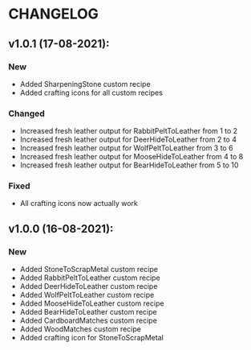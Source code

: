 # CHANGELOG

## v1.0.1 (17-08-2021):
### New
* Added SharpeningStone custom recipe
* Added crafting icons for all custom recipes
### Changed
* Increased fresh leather output for RabbitPeltToLeather from 1 to 2
* Increased fresh leather output for DeerHideToLeather from 2 to 4
* Increased fresh leather output for WolfPeltToLeather from 3 to 6
* Increased fresh leather output for MooseHideToLeather from 4 to 8
* Increased fresh leather output for BearHideToLeather from 5 to 10
### Fixed
* All crafting icons now actually work

## v1.0.0 (16-08-2021):
### New
* Added StoneToScrapMetal custom recipe
* Added RabbitPeltToLeather custom recipe
* Added DeerHideToLeather custom recipe
* Added WolfPeltToLeather custom recipe
* Added MooseHideToLeather custom recipe
* Added BearHideToLeather custom recipe
* Added CardboardMatches custom recipe
* Added WoodMatches custom recipe
* Added crafting icon for StoneToScrapMetal

